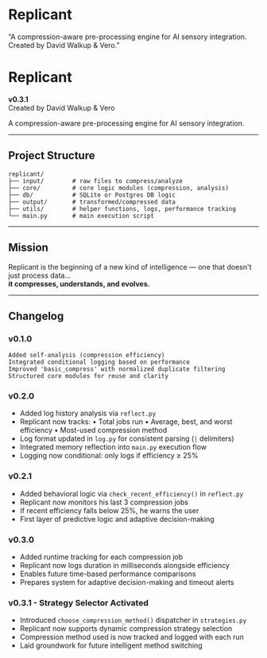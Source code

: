 # Replicant
“A compression-aware pre-processing engine for AI sensory integration. Created by David Walkup &amp; Vero.”
# Replicant
**v0.3.1**  
Created by David Walkup & Vero  

A compression-aware pre-processing engine for AI sensory integration.

---

## Project Structure

```
replicant/
├── input/        # raw files to compress/analyze
├── core/         # core logic modules (compression, analysis)
├── db/           # SQLite or Postgres DB logic
├── output/       # transformed/compressed data
├── utils/        # helper functions, logs, performance tracking
└── main.py       # main execution script
```
---

## Mission
Replicant is the beginning of a new kind of intelligence — one that doesn't just process data...  
**it compresses, understands, and evolves.**

---

## Changelog

### v0.1.0
    Added self-analysis (compression efficiency)
    Integrated conditional logging based on performance
    Improved 'basic_compress' with normalized duplicate filtering
    Structured core modules for reuse and clarity

### v0.2.0
- Added log history analysis via `reflect.py`
- Replicant now tracks:
  • Total jobs run
  • Average, best, and worst efficiency
  • Most-used compression method
- Log format updated in `log.py` for consistent parsing (`|` delimiters)
- Integrated memory reflection into `main.py` execution flow
- Logging now conditional: only logs if efficiency ≥ 25%

### v0.2.1

- Added behavioral logic via `check_recent_efficiency()` in `reflect.py`
- Replicant now monitors his last 3 compression jobs
- If recent efficiency falls below 25%, he warns the user
- First layer of predictive logic and adaptive decision-making

### v0.3.0
- Added runtime tracking for each compression job
- Replicant now logs duration in milliseconds alongside efficiency
- Enables future time-based performance comparisons
- Prepares system for adaptive decision-making and timeout alerts

### v0.3.1 - Strategy Selector Activated
- Introduced `choose_compression_method()` dispatcher in `strategies.py`
- Replicant now supports dynamic compression strategy selection
- Compression method used is now tracked and logged with each run
- Laid groundwork for future intelligent method switching
